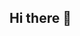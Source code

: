 ## Hi there 👋

<!--
**naiem786/naiem786** is a ✨ _special_ ✨ repository because its `README.md` (this file) appears on your GitHub profile.

![JavaScript](https://img.shields.io/badge/JavaScript-ES6-yellow)
![React](https://img.shields.io/badge/React-17.0.2-blue)

- 🔭 I’m currently working on React & Node.js projects  
- 🌱 I’m learning ASP.NET and cloud deployment  
- 💬 Ask me about JavaScript, React, and full‑stack web development  
- 📫 How to reach me: naiem.shaikh@example.com  
